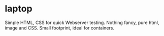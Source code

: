 # laptop
Simple HTML, CSS for quick Webserver testing. Nothing fancy, pure html, image and CSS. 
Small footprint, ideal for containers.
